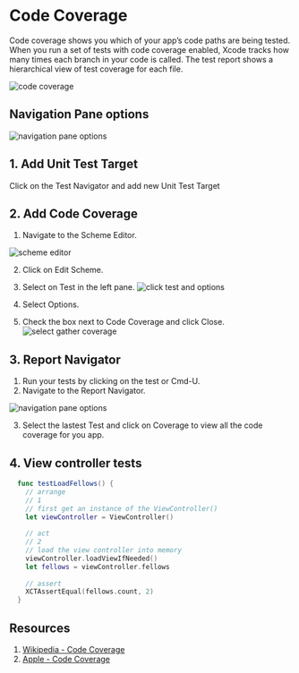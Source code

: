 # Code Coverage

Code coverage shows you which of your app’s code paths are being tested. When you run a set of tests with code coverage enabled, Xcode tracks how many times each branch in your code is called. The test report shows a hierarchical view of test coverage for each file.

![code coverage](https://developer.apple.com/library/archive/documentation/ToolsLanguages/Conceptual/Xcode_Overview/Art/Code_Coverage_report_2x.png)


## Navigation Pane options 

![navigation pane options](https://user-images.githubusercontent.com/1819208/98440777-aba1fc80-20c8-11eb-9b74-e47e582f9da2.jpg)

## 1. Add Unit Test Target 

Click on the Test Navigator and add new Unit Test Target

## 2. Add Code Coverage 

1. Navigate to the Scheme Editor.

![scheme editor](https://user-images.githubusercontent.com/1819208/98440844-2834db00-20c9-11eb-9a1f-fd31a6778790.png)

2. Click on Edit Scheme. 
3. Select on Test in the left pane. 
![click test and options](https://user-images.githubusercontent.com/1819208/98440884-6500d200-20c9-11eb-8696-36ca9ccfc892.png)

1. Select Options. 
4. Check the box next to Code Coverage and click Close. 
![select gather coverage](https://user-images.githubusercontent.com/1819208/98440913-9da0ab80-20c9-11eb-939d-5dcc611ab809.png)

## 3. Report Navigator 

1. Run your tests by clicking on the test or Cmd-U.   
2. Navigate to the Report Navigator.   

![navigation pane options](https://user-images.githubusercontent.com/1819208/98440777-aba1fc80-20c8-11eb-9b74-e47e582f9da2.jpg)

3. Select the lastest Test and click on Coverage to view all the code coverage for you app. 

## 4. View controller tests

```swift 
  func testLoadFellows() {
    // arrange
    // 1
    // first get an instance of the ViewController()
    let viewController = ViewController()
    
    // act
    // 2
    // load the view controller into memory
    viewController.loadViewIfNeeded()
    let fellows = viewController.fellows
    
    // assert
    XCTAssertEqual(fellows.count, 2)
  }
```

## Resources 

1. [Wikipedia - Code Coverage](https://en.wikipedia.org/wiki/Code_coverage)
2. [Apple - Code Coverage](https://developer.apple.com/library/archive/documentation/ToolsLanguages/Conceptual/Xcode_Overview/CheckingCodeCoverage.html#//apple_ref/doc/uid/TP40010215-CH74-SW1)
